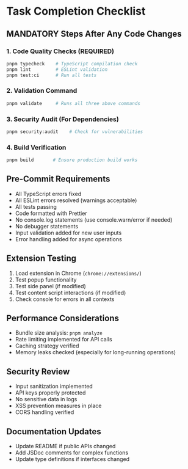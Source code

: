 # Task Completion Checklist

## MANDATORY Steps After Any Code Changes

### 1. Code Quality Checks (REQUIRED)
```bash
pnpm typecheck    # TypeScript compilation check
pnpm lint         # ESLint validation
pnpm test:ci      # Run all tests
```

### 2. Validation Command
```bash
pnpm validate     # Runs all three above commands
```

### 3. Security Audit (For Dependencies)
```bash
pnpm security:audit    # Check for vulnerabilities
```

### 4. Build Verification
```bash
pnpm build       # Ensure production build works
```

## Pre-Commit Requirements
- All TypeScript errors fixed
- All ESLint errors resolved (warnings acceptable)
- All tests passing
- Code formatted with Prettier
- No console.log statements (use console.warn/error if needed)
- No debugger statements
- Input validation added for new user inputs
- Error handling added for async operations

## Extension Testing
1. Load extension in Chrome (`chrome://extensions/`)
2. Test popup functionality
3. Test side panel (if modified)
4. Test content script interactions (if modified)
5. Check console for errors in all contexts

## Performance Considerations
- Bundle size analysis: `pnpm analyze`
- Rate limiting implemented for API calls
- Caching strategy verified
- Memory leaks checked (especially for long-running operations)

## Security Review
- Input sanitization implemented
- API keys properly protected
- No sensitive data in logs
- XSS prevention measures in place
- CORS handling verified

## Documentation Updates
- Update README if public APIs changed
- Add JSDoc comments for complex functions
- Update type definitions if interfaces changed